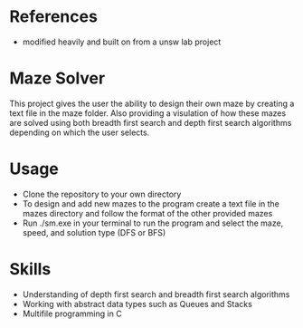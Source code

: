 # References
- modified heavily and built on from a unsw lab project 

# Maze Solver
This project gives the user the ability to design their own maze by creating a text file in the maze folder. Also providing a visulation of how these mazes are solved using both breadth first search and depth first search algorithms depending on which the user selects.

# Usage
- Clone the repository to your own directory
- To design and add new mazes to the program create a text file in the mazes directory and follow the format of the other provided mazes
- Run ./sm.exe in your terminal to run the program and select the maze, speed, and solution type (DFS or BFS)

# Skills
- Understanding of depth first search and breadth first search algorithms
- Working with abstract data types such as Queues and Stacks
- Multifile programming in C
